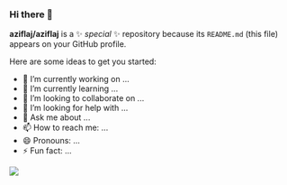 ### Hi there 👋


**aziflaj/aziflaj** is a ✨ _special_ ✨ repository because its `README.md` (this file) appears on your GitHub profile.

Here are some ideas to get you started:

- 🔭 I’m currently working on ...
- 🌱 I’m currently learning ...
- 👯 I’m looking to collaborate on ...
- 🤔 I’m looking for help with ...
- 💬 Ask me about ...
- 📫 How to reach me: ...
- 😄 Pronouns: ...
- ⚡ Fun fact: ...

<a href="https://wakatime.com">
  <img src="https://wakatime.com/share/@aziflaj/c6bdde83-512d-4b4a-86c0-0c090892bd51.png" />
</a>
